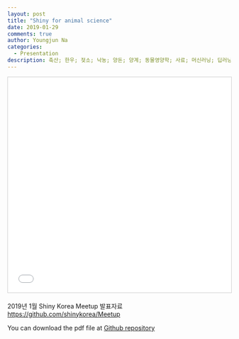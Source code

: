 ```yaml
---
layout: post
title: "Shiny for animal science"
date: 2019-01-29
comments: true
author: Youngjun Na
categories:
  - Presentation
description: 축산; 한우; 젖소; 낙농; 양돈; 양계; 동물영양학; 사료; 머신러닝; 딥러닝; 머신러닝; data science; animal science; dairy science; R; machine learning; Shiny; Big data
---
```


<iframe src="//www.slideshare.net/slideshow/embed_code/key/yojrS5Gj77HGEl" width="595" height="485" frameborder="0" marginwidth="0" marginheight="0" scrolling="no" style="border:1px solid #CCC; border-width:1px; margin-bottom:5px; max-width: 100%;" allowfullscreen> </iframe> <div style="margin-bottom:5px"></div>

2019년 1월 Shiny Korea Meetup 발표자료  
https://github.com/shinykorea/Meetup     

You can download the pdf file at [Github repository](https://github.com/YoungjunNa/2019Shiny_meetup/blob/master/Shiny%20for%20animal%20science.pdf)
